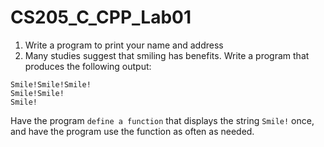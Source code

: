 <!--
 * @Github: https://github.com/Certseeds
 * @Organization: SUSTech
 * @Author: nanoseeds
 * @Date: 2020-06-07 10:10:19
 * @LastEditors: nanoseeds
 * @LastEditTime: 2021-02-09 08:57:30
 * @License: CC-BY-NC-SA_V4_0 or any later version 
 -->

# CS205_C_CPP_Lab01

1. Write a program to print your name and address
2. Many studies suggest that smiling has benefits. Write a program that produces the following output:

``` log
Smile!Smile!Smile!
Smile!Smile!
Smile!
```

Have the program `define a function` that displays the string `Smile!` once, and have the program use the function as
often as needed.